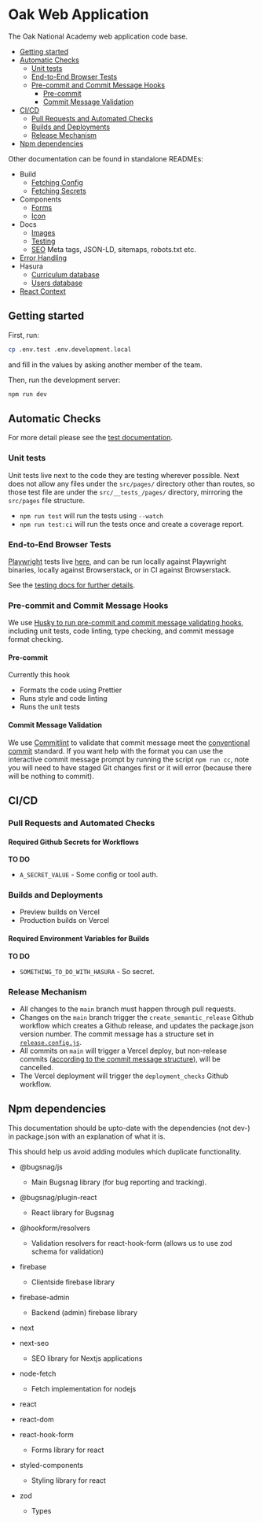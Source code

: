 # Oak Web Application

The Oak National Academy web application code base.

- [Getting started](#Getting-started)
- [Automatic Checks](#Automatic-Checks)
  - [Unit tests](#Unit-tests)
  - [End-to-End Browser Tests](#End-to-End-Browser-Tests)
  - [Pre-commit and Commit Message Hooks](#Pre-commit-and-Commit-Message-Hooks)
    - [Pre-commit](#Pre-commit)
    - [Commit Message Validation](#Commit-Message-Validation)
- [CI/CD](#CICD)
  - [Pull Requests and Automated Checks](#Pull-Requests-and-Automated-Checks)
  - [Builds and Deployments](#Builds-and-Deployments)
  - [Release Mechanism](#Release-Mechanism)
- [Npm dependencies](#Npm-dependencies)

Other documentation can be found in standalone READMEs:

- Build
  - [Fetching Config](./scripts/build/fetch_config)
  - [Fetching Secrets](./scripts/build/fetch_secrets)
- Components
  - [Forms](./src/components/Forms)
  - [Icon](./src/components/Icon)
- Docs
  - [Images](./docs/images)
  - [Testing](./docs/testing.md)
  - [SEO](./docs/seo.md) Meta tags, JSON-LD, sitemaps, robots.txt etc.
- [Error Handling](./src/errors)
- Hasura
  - [Curriculum database](./hasura-curriculum)
  - [Users database](./hasura-users/)
- [React Context](./src/context)

## Getting started

First, run:

```bash
cp .env.test .env.development.local
```

and fill in the values by asking another member of the team.

Then, run the development server:

```bash
npm run dev
```

## Automatic Checks

For more detail please see the [test documentation](docs/testing.md).

### Unit tests

Unit tests live next to the code they are testing wherever possible. Next does not allow any files under the `src/pages/` directory other than routes, so those test file are under the `src/__tests_/pages/` directory, mirroring the `src/pages` file structure.

- `npm run test` will run the tests using `--watch`
- `npm run test:ci` will run the tests once and create a coverage report.

### End-to-End Browser Tests

[Playwright](https://playwright.dev/) tests live [here](e2e_tests/browser), and can be run locally against Playwright binaries, locally against Browserstack, or in CI against Browserstack.

See the [testing docs for further details](./docs/testing.md#e2e-browser-tests).

### Pre-commit and Commit Message Hooks

We use [Husky to run pre-commit and commit message validating hooks](.husky), including unit tests, code linting, type checking, and commit message format checking.

#### Pre-commit

Currently this hook

- Formats the code using Prettier
- Runs style and code linting
- Runs the unit tests

#### Commit Message Validation

We use [Commitlint](https://commitlint.js.org/#/) to validate that commit message meet the [conventional commit](https://www.conventionalcommits.org/en/v1.0.0-beta.2/) standard. If you want help with the format you can use the interactive commit message prompt by running the script `npm run cc`, note you will need to have staged Git changes first or it will error (because there will be nothing to commit).

## CI/CD

### Pull Requests and Automated Checks

#### Required Github Secrets for Workflows

**TO DO**

- `A_SECRET_VALUE` - Some config or tool auth.

### Builds and Deployments

- Preview builds on Vercel
- Production builds on Vercel

#### Required Environment Variables for Builds

**TO DO**

- `SOMETHING_TO_DO_WITH_HASURA` - So secret.

### Release Mechanism

- All changes to the `main` branch must happen through pull requests.
- Changes on the `main` branch trigger the `create_semantic_release` Github workflow which creates a Github release, and updates the package.json version number. The commit message has a structure set in [`release.config.js`](release.config.js).
- All commits on `main` will trigger a Vercel deploy, but non-release commits ([according to the commit message structure](scripts/build/cancel_vercel_build.js)), will be cancelled.
- The Vercel deployment will trigger the `deployment_checks` Github workflow.

## Npm dependencies

This documentation should be upto-date with the dependencies (not dev-) in package.json with an explanation of what it is.

This should help us avoid adding modules which duplicate functionality.

- @bugsnag/js

  - Main Bugsnag library (for bug reporting and tracking).

- @bugsnag/plugin-react

  - React library for Bugsnag

- @hookform/resolvers

  - Validation resolvers for react-hook-form (allows us to use zod schema for validation)

- firebase

  - Clientside firebase library

- firebase-admin

  - Backend (admin) firebase library

- next

- next-seo

  - SEO library for Nextjs applications

- node-fetch

  - Fetch implementation for nodejs

- react

- react-dom

- react-hook-form

  - Forms library for react

- styled-components

  - Styling library for react

- zod
  - Types
